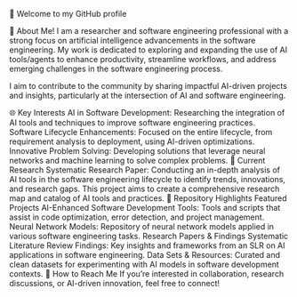 👋 Welcome to my GitHub profile

🧠 About Me!
I am a researcher and software engineering professional with a strong focus on artificial intelligence advancements in the software engineering. My work is dedicated to exploring and expanding the use of AI tools/agents to enhance productivity, streamline workflows, and address emerging challenges in the software engineering process.

I aim to contribute to the community by sharing impactful AI-driven projects and insights, particularly at the intersection of AI and software engineering.

🌐 Key Interests
AI in Software Development: Researching the integration of AI tools and techniques to improve software engineering practices.
Software Lifecycle Enhancements: Focused on the entire lifecycle, from requirement analysis to deployment, using AI-driven optimizations.
Innovative Problem Solving: Developing solutions that leverage neural networks and machine learning to solve complex problems.
🔬 Current Research
Systematic Research Paper: Conducting an in-depth analysis of AI tools in the software engineering lifecycle to identify trends, innovations, and research gaps. This project aims to create a comprehensive research map and catalog of AI tools and practices.
📂 Repository Highlights
Featured Projects
AI-Enhanced Software Development Tools: Tools and scripts that assist in code optimization, error detection, and project management.
Neural Network Models: Repository of neural network models applied in various software engineering tasks.
Research Papers & Findings
Systematic Literature Review Findings: Key insights and frameworks from an SLR on AI applications in software engineering.
Data Sets & Resources: Curated and clean datasets for experimenting with AI models in software development contexts.
🚀 How to Reach Me
If you’re interested in collaboration, research discussions, or AI-driven innovation, feel free to connect!
